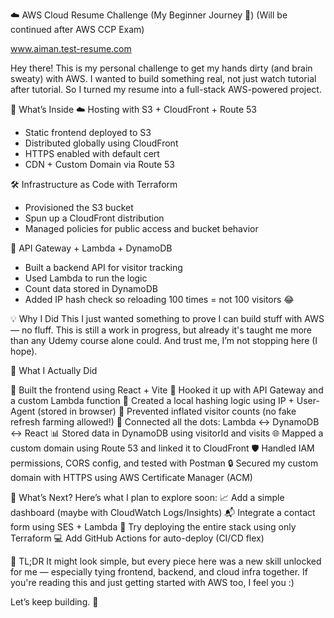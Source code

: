 ☁️ AWS Cloud Resume Challenge (My Beginner Journey 🚀) (Will be continued after AWS CCP Exam)

www.aiman.test-resume.com

Hey there! This is my personal challenge to get my hands dirty (and brain sweaty) with AWS. I wanted to build something real, not just watch tutorial after tutorial. So I turned my resume into a full-stack AWS-powered project.

🔧 What’s Inside
☁️ Hosting with S3 + CloudFront + Route 53
  - Static frontend deployed to S3
  - Distributed globally using CloudFront
  - HTTPS enabled with default cert 
  - CDN + Custom Domain via Route 53

🛠️ Infrastructure as Code with Terraform
  - Provisioned the S3 bucket
  - Spun up a CloudFront distribution
  - Managed policies for public access and bucket behavior

📡 API Gateway + Lambda + DynamoDB
  - Built a backend API for visitor tracking
  - Used Lambda to run the logic
  - Count data stored in DynamoDB
  - Added IP hash check so reloading 100 times = not 100 visitors 😂

💡 Why I Did This
I just wanted something to prove I can build stuff with AWS — no fluff. This is still a work in progress, but already it's taught me more than any Udemy course alone could.
And trust me, I’m not stopping here (I hope). 

🧠 What I Actually Did

  🔨 Built the frontend using React + Vite
  🔗 Hooked it up with API Gateway and a custom Lambda function
  🔐 Created a local hashing logic using IP + User-Agent (stored in browser)
  🧠 Prevented inflated visitor counts (no fake refresh farming allowed!)
  🧬 Connected all the dots: Lambda ↔ DynamoDB ↔ React
  📊 Stored data in DynamoDB using visitorId and visits
  🌐 Mapped a custom domain using Route 53 and linked it to CloudFront
  🛡️ Handled IAM permissions, CORS config, and tested with Postman
  🔒 Secured my custom domain with HTTPS using AWS Certificate Manager (ACM)


🔭 What’s Next?
Here’s what I plan to explore soon:
  📈 Add a simple dashboard (maybe with CloudWatch Logs/Insights)
  📬 Integrate a contact form using SES + Lambda
  🧪 Try deploying the entire stack using only Terraform
  💻 Add GitHub Actions for auto-deploy (CI/CD flex)

🧵 TL;DR
It might look simple, but every piece here was a new skill unlocked for me — especially tying frontend, backend, and cloud infra together. If you're reading this and just getting started with AWS too, I feel you :)

Let’s keep building. 💪


